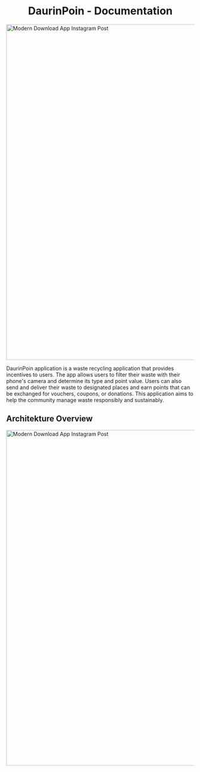 <h1 align="center">DaurinPoin - Documentation</h1>
<img src="https://github.com/Capstone-DaurinPoin/.github/assets/100658838/1ec22da9-96bd-4f72-aff0-cf668cae2b8b" alt="Modern Download App Instagram Post" width="900" style="display: block; margin-left: auto; margin-right: auto;">

DaurinPoin application is a waste recycling application that provides incentives to users. The app allows users to filter their waste with their phone's camera and determine its type and point value. Users can also send and deliver their waste to designated places and earn points that can be exchanged for vouchers, coupons, or donations. This application aims to help the community manage waste responsibly and sustainably.


## Architekture Overview

<img src="https://github.com/Capstone-DaurinPoin/Cloud-Computing/assets/100658838/f82850f6-e520-4a79-9cfc-043c270da932" alt="Modern Download App Instagram Post" width="900" style="display: block; margin-left: auto; margin-right: auto;">


